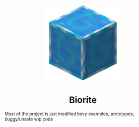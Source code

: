 <div align="center">
<img src="./assets/logo.png" width="250" alt="" />
  
# Biorite
</div>

Most of the project is just modified bevy examples, prototypes, buggy/unsafe wip code
